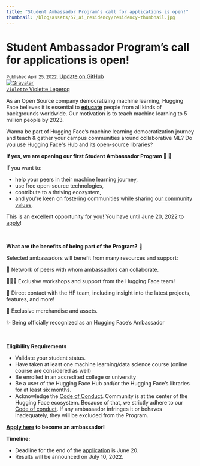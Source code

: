 ```yaml
---
title: "Student Ambassador Program’s call for applications is open!"
thumbnail: /blog/assets/57_ai_residency/residency-thumbnail.jpg
---
```


<h1>
    Student Ambassador Program’s call for applications is open!
</h1>

<div class="blog-metadata">
    <small>Published April 25, 2022.</small>
    <a target="_blank" class="btn no-underline text-sm mb-5 font-sans" href="https://github.com/huggingface/blog/blob/main/ambassadors-program.md">
        Update on GitHub
    </a>
</div>

<div class="author-card">
    <a href="/Violette">
        <img class="avatar avatar-user" src="https://aeiljuispo.cloudimg.io/v7/https://s3.amazonaws.com/moonup/production/uploads/1638698875017-noauth.jpeg?w=200&h=200&f=face" title="Gravatar">
        <div class="bfc">
            <code>Violette</code>
            <span class="fullname">Violette Lepercq</span>
        </div>
    </a>
</div>

As an Open Source company democratizing machine learning, Hugging Face believes it is essential to **[educate](https://www.notion.so/About-Hugging-Face-for-Education-afca12e2bc7c4e1ea9346ef2306a0a69)** people from all kinds of backgrounds worldwide. Our motivation is to teach machine learning to 5 million people by 2023.

Wanna be part of Hugging Face’s machine learning democratization journey and teach & gather your campus communities around collaborative ML? Do you use Hugging Face's Hub and its open-source libraries? 

**If yes, we are opening our first Student Ambassador Program 🤗 🥳**

If you want to:
* help your peers in their machine learning journey,
* use free open-source technologies,
* contribute to a thriving ecosystem,
* and you're keen on fostering communities while sharing [our community values](https://www.notion.so/Hugging-Face-Code-of-Conduct-45eeeafa9ef44c5e888a2952619fdfa8),

This is an excellent opportunity for you! You have until June 20, 2022 to [apply](https://docs.google.com/forms/d/e/1FAIpQLScY9kTi-TjZipRFRviluRCwSjFf3CCsMbKedzO1tq2S0wtbNQ/viewform?usp=sf_link)! 

<br />

**What are the benefits of being part of the Program?** 🤩 

Selected ambassadors will benefit from many resources and support:

🎎 Network of peers with whom ambassadors can collaborate. 

🧑🏻‍💻 Exclusive workshops and support from the Hugging Face team! 

🤗 Direct contact with the HF team, including insight into the latest projects, features, and more! 

🎁 Exclusive merchandise and assets. 

✨ Being officially recognized as an Hugging Face’s Ambassador

<br />

**Eligibility Requirements**

- Validate your student status.
- Have taken at least one machine learning/data science course (online course are considered as well)
- Be enrolled in an accredited college or university
- Be a user of the Hugging Face Hub and/or the Hugging Face’s libraries for at least six months.
- Acknowledge the [Code of Conduct](https://www.notion.so/Hugging-Face-Code-of-Conduct-45eeeafa9ef44c5e888a2952619fdfa8). Community is at the center of the Hugging Face ecosystem. Because of that, we strictly adhere to our [Code of conduct](https://docs.google.com/document/d/1D-HtACsgPjh3qfeueqkgUr2jMipaP_JsLTYydbEuG2c/edit#). If any ambassador infringes it or behaves inadequately, they will be excluded from the Program.

**[Apply here](https://docs.google.com/forms/d/e/1FAIpQLScY9kTi-TjZipRFRviluRCwSjFf3CCsMbKedzO1tq2S0wtbNQ/viewform?usp=sf_link) to become an ambassador!**

**Timeline:**

- Deadline for the end of the [application](https://docs.google.com/forms/d/e/1FAIpQLScY9kTi-TjZipRFRviluRCwSjFf3CCsMbKedzO1tq2S0wtbNQ/viewform?usp=sf_link) is June 20.
- Results will be announced on July 10, 2022.
